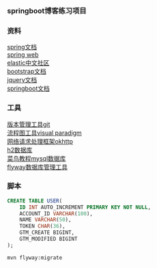 ### springboot博客练习项目
### 资料
[spring文档](https://spring.io/guides)  
[spring web](https://spring.io/guides/gs/serving-web-content/)  
[elastic中文社区](https://elasticsearch.cn/)  
[bootstrap文档](https://v3.bootcss.com/)  
[jquery文档](http://www.jq22.com/jquery-info122)  
[springboot文档](https://docs.spring.io/spring-boot/docs/2.2.5.RELEASE/reference/html/spring-boot-features.html#boot-features-spring-application)  

### 工具
[版本管理工具git](https://git-scm.com/)  
[流程图工具visual paradigm](https://www.visual-paradigm.com/cn/download/community.jsp)  
[网络请求处理框架okhttp](https://square.github.io/okhttp/)  
[h2数据库](https://mvnrepository.com/artifact/com.h2database/h2)  
[菜鸟教程mysql数据库](https://www.runoob.com/mysql/mysql-where-clause.html)  
[flyway数据库管理工具](https://flywaydb.org/getstarted/firststeps/maven)    
### 脚本
```sql
CREATE TABLE USER(
    ID INT AUTO_INCREMENT PRIMARY KEY NOT NULL,
    ACCOUNT_ID VARCHAR(100),
    NAME VARCHAR(50),
    TOKEN CHAR(36),
    GTM_CREATE BIGINT,
    GTM_MODIFIED BIGINT
);
```
```bash
mvn flyway:migrate
```
